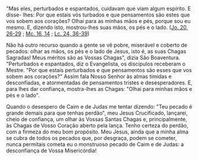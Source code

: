 "Mas eles, perturbados e espantados, cuidavam que viam algum espírito. E disse- lhes: Por que estais vós turbados e que pensamentos são estes que vos sobem aos corações? Olhai para as minhas mãos e pés, porque sou eu mesmo. E, dizendo isto, mostrou-lhes suas mãos, os pés e o lado. ([Jo. 20, 26-29](https://vulgata.online/bible/Jo.20?ed=MS&vfn=MS.Jo.20.26-29:vs) ; [Mc. 16, 14](https://vulgata.online/bible/Mc.16?ed=MS&vfn=MS.Mc.16.14:vs) ; [Lc. 24, 36-39](https://vulgata.online/bible/Lc.24?ed=MS&vfn=MS.Lc.24.36-39:vs))

Não há outro recurso quando a gente se vê pobre, miserável e coberto de pecados: olhar as mãos, os pés e o lado de Jesus, isto é, as suas Chagas Sagradas! Meus méritos são as Vossas Chagas", dizia São Boaventura. "Perturbados e espantados, diz o Evangelista, os discípulos receberam o Mestre. "Por que estais perturbados e que pensamentos são esses que vos sobem aos corações?" Assim fala Nosso Senhor às almas tímidas e desconfiadas, e atormentadas de pensamentos tristes e desesperadores. E, para lhes dar confiança, mostra-lhes as Chagas: "Olhai para minhas mãos e pés e o lado".

Quando o desespero de Caim e de Judas me tentar dizendo: "Teu pecado é grande demais para que tenhas perdão", meu Jesus Crucificado, lançarei, cheio de confiança, um olhar às Vossas Santas Chagas e, principalmente, às Chagas de Vosso Coração aberto pela lança. Tenho certeza do perdão, com a firmeza do meu bom propósito. Meu Jesus, ainda que a minha alma se cubra de todos os pecados que, por desgraça, podem se cometer, nunca permitais cometa eu o monstruoso pecado de Caim e de Judas: a desconfiança de Vossa Misericórdia!